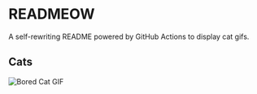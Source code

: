 # READMEOW

A self-rewriting README powered by GitHub Actions to display cat gifs.

## Cats

![Bored Cat GIF](https://media1.giphy.com/media/mlvseq9yvZhba/200.gif?cid=9acd02dawa8o0j4ysr2tx1a2c7zxk02uj1ohe369yjaamwal&ep=v1_gifs_search&rid=200.gif&ct=g)
